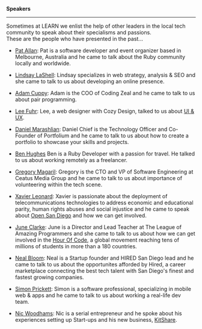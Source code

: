 **Speakers**

-----------

Sometimes at LEARN we enlist the help of other leaders in the local tech community to speak about their specialisms and passions.  
These are the people who have presented in the past...

- [Pat Allan](http://freelancing-gods.com/):  Pat is a software developer and event organizer based in Melbourne, Australia and he came to talk about the Ruby community locally and worldwide.

- [Lindsay LaShell](http://www.diamondandbranch.com/):  Lindsay specializes in web strategy, analysis & SEO and she came to talk to us about developing an online presence.

- [Adam Cuppy](https://codingzeal.com/):  Adam is the COO of Coding Zeal and he came to talk to us about pair programming.

- [Lee Fuhr](http://cozydesign.com/):  Lee, a web designer with Cozy Design, talked to us about [UI & UX](http://j.mp/1ITFyXs).

- [Daniel Marashlian](https://portfolium.com/danielzev):  Daniel Chief is the Technology Officer and Co-Founder of Portfolium and he came to talk to us about how to create a portfolio to showcase your skills and projects.

- [Ben Hughes](http://benhughes.name/)  Ben is a Ruby Developer with a passion for travel. He talked to us about working remotely as a freelancer.

- [Gregory Magaril](http://www.ceatus.com/):  Gregory is the CTO and VP of Software Engineering at Ceatus Media Group and he came to talk to us about importance of volunteering within the tech scene.

- [Xavier Leonard](http://www.merelyanode.com/):  Xavier is passionate about the deployment of telecommunications technologies to address economic and educational parity, human rights abuses and social injustice and he came to speak about [Open San Diego](http://opensandiego.org/) and how we can get involved.

- [June Clarke](https://about.me/joonspoon):  June is a Director and Lead Teacher at The League of Amazing Programmers and she came to talk to us about how we can get involved in the [Hour Of Code](https://hourofcode.com/us), a global movement reaching tens of millions of students in more than a 180 countries.

- [Neal Bloom](https://hired.com/):  Neal is a Startup founder and HIRED San Diego lead and he came to talk to us about the opportunites afforded by Hired, a career marketplace connecting the best tech talent with San Diego's finest and fastest growing companies.

- [Simon Prickett](http://simonprickett.github.io/):  Simon is a software professional, specializing in mobile web & apps and he came to talk to us about working a real-life dev team.

- [Nic Woodhams](http://www.nicwoodhams.com/https://kitshare.sharetribe.com/):  Nic is a serial entrepreneur and he spoke about his experiences setting up Start-ups and his new business, [KitShare](https://kitshare.sharetribe.com/).
